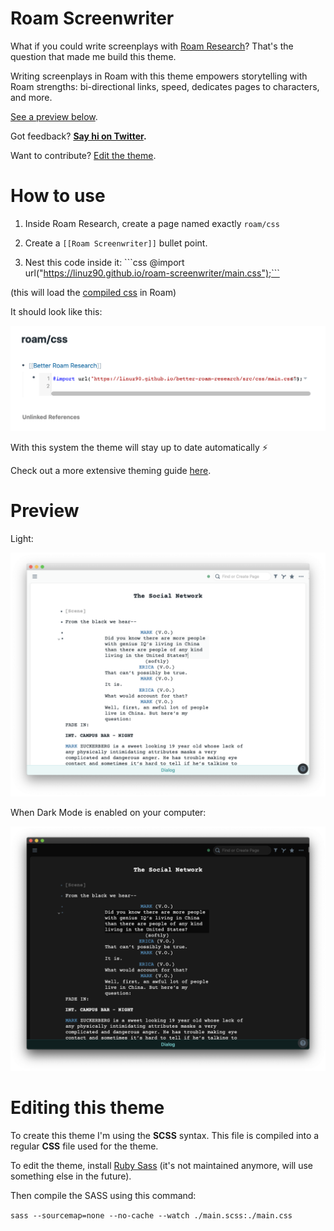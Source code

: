 # Roam Screenwriter

What if you could write screenplays with [Roam Research](https://roamresearch.com)? That's the question that made me build this theme.

Writing screenplays in Roam with this theme empowers storytelling with Roam strengths: bi-directional links, speed, dedicates pages to characters, and more.

[See a preview below](#preview).

Got feedback? **[Say hi on Twitter](https://twitter.com/linuz90).**

Want to contribute? [Edit the theme](#editing-this-theme).

# How to use

1. Inside Roam Research, create a page named exactly `roam/css`

2. Create a `[[Roam Screenwriter]]` bullet point.

3. Nest this code inside it: \```css @import url("https://linuz90.github.io/roam-screenwriter/main.css");```

(this will load the [compiled css](https://linuz90.github.io/roam-screenwriter/main.css) in Roam)

It should look like this:

![](/assets/how-to.png)

With this system the theme will stay up to date automatically ⚡️

Check out a more extensive theming guide [here](https://nesslabs.com/roam-research-themes-custom-styling-css).

# Preview

Light:

![](/assets/preview-light.png)

When Dark Mode is enabled on your computer:

![](/assets/preview-dark.png)

# Editing this theme

To create this theme I'm using the **SCSS** syntax. This file is compiled into a regular **CSS** file used for the theme.

To edit the theme, install [Ruby Sass](https://github.com/sass/ruby-sass) (it's not maintained anymore, will use something else in the future).

Then compile the SASS using this command:

`sass --sourcemap=none --no-cache --watch ./main.scss:./main.css`
